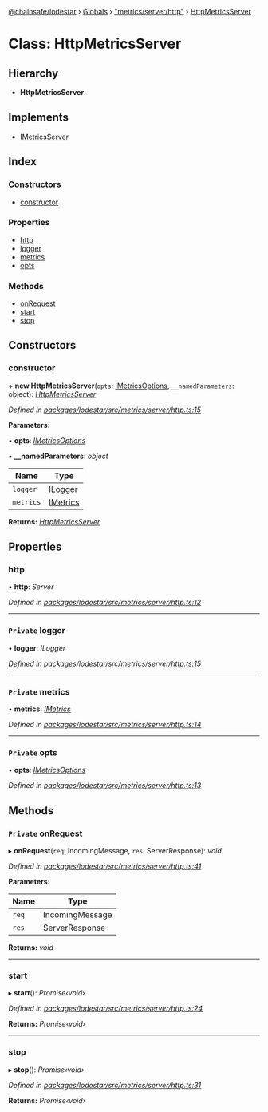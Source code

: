 [@chainsafe/lodestar](../README.md) › [Globals](../globals.md) › ["metrics/server/http"](../modules/_metrics_server_http_.md) › [HttpMetricsServer](_metrics_server_http_.httpmetricsserver.md)

# Class: HttpMetricsServer

## Hierarchy

* **HttpMetricsServer**

## Implements

* [IMetricsServer](../interfaces/_metrics_interface_.imetricsserver.md)

## Index

### Constructors

* [constructor](_metrics_server_http_.httpmetricsserver.md#constructor)

### Properties

* [http](_metrics_server_http_.httpmetricsserver.md#http)
* [logger](_metrics_server_http_.httpmetricsserver.md#private-logger)
* [metrics](_metrics_server_http_.httpmetricsserver.md#private-metrics)
* [opts](_metrics_server_http_.httpmetricsserver.md#private-opts)

### Methods

* [onRequest](_metrics_server_http_.httpmetricsserver.md#private-onrequest)
* [start](_metrics_server_http_.httpmetricsserver.md#start)
* [stop](_metrics_server_http_.httpmetricsserver.md#stop)

## Constructors

###  constructor

\+ **new HttpMetricsServer**(`opts`: [IMetricsOptions](../interfaces/_metrics_options_.imetricsoptions.md), `__namedParameters`: object): *[HttpMetricsServer](_metrics_server_http_.httpmetricsserver.md)*

*Defined in [packages/lodestar/src/metrics/server/http.ts:15](https://github.com/ChainSafe/lodestar/blob/d092a7def/packages/lodestar/src/metrics/server/http.ts#L15)*

**Parameters:**

▪ **opts**: *[IMetricsOptions](../interfaces/_metrics_options_.imetricsoptions.md)*

▪ **__namedParameters**: *object*

Name | Type |
------ | ------ |
`logger` | ILogger |
`metrics` | [IMetrics](../interfaces/_metrics_interface_.imetrics.md) |

**Returns:** *[HttpMetricsServer](_metrics_server_http_.httpmetricsserver.md)*

## Properties

###  http

• **http**: *Server*

*Defined in [packages/lodestar/src/metrics/server/http.ts:12](https://github.com/ChainSafe/lodestar/blob/d092a7def/packages/lodestar/src/metrics/server/http.ts#L12)*

___

### `Private` logger

• **logger**: *ILogger*

*Defined in [packages/lodestar/src/metrics/server/http.ts:15](https://github.com/ChainSafe/lodestar/blob/d092a7def/packages/lodestar/src/metrics/server/http.ts#L15)*

___

### `Private` metrics

• **metrics**: *[IMetrics](../interfaces/_metrics_interface_.imetrics.md)*

*Defined in [packages/lodestar/src/metrics/server/http.ts:14](https://github.com/ChainSafe/lodestar/blob/d092a7def/packages/lodestar/src/metrics/server/http.ts#L14)*

___

### `Private` opts

• **opts**: *[IMetricsOptions](../interfaces/_metrics_options_.imetricsoptions.md)*

*Defined in [packages/lodestar/src/metrics/server/http.ts:13](https://github.com/ChainSafe/lodestar/blob/d092a7def/packages/lodestar/src/metrics/server/http.ts#L13)*

## Methods

### `Private` onRequest

▸ **onRequest**(`req`: IncomingMessage, `res`: ServerResponse): *void*

*Defined in [packages/lodestar/src/metrics/server/http.ts:41](https://github.com/ChainSafe/lodestar/blob/d092a7def/packages/lodestar/src/metrics/server/http.ts#L41)*

**Parameters:**

Name | Type |
------ | ------ |
`req` | IncomingMessage |
`res` | ServerResponse |

**Returns:** *void*

___

###  start

▸ **start**(): *Promise‹void›*

*Defined in [packages/lodestar/src/metrics/server/http.ts:24](https://github.com/ChainSafe/lodestar/blob/d092a7def/packages/lodestar/src/metrics/server/http.ts#L24)*

**Returns:** *Promise‹void›*

___

###  stop

▸ **stop**(): *Promise‹void›*

*Defined in [packages/lodestar/src/metrics/server/http.ts:31](https://github.com/ChainSafe/lodestar/blob/d092a7def/packages/lodestar/src/metrics/server/http.ts#L31)*

**Returns:** *Promise‹void›*
